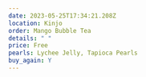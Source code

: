 ```yaml
---
date: 2023-05-25T17:34:21.208Z
location: Kinjo
order: Mango Bubble Tea
details: " "
price: Free
pearls: Lychee Jelly, Tapioca Pearls
buy_again: Y
---
```

